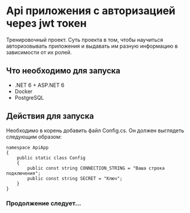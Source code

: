 # Api приложения с авторизацией через jwt токен
Тренировочный проект. Суть проекта в том, чтобы научиться авторизовывать приложения и выдавать им разную информацию в зависимости от их ролей.
## Что необходимо для запуска
- .NET 6 + ASP.NET 6 
- Docker
- PostgreSQL
## Действия для запуска
Необходимо в корень добавить файл Config.cs. Он должен выглядеть следующим образом:
````
namespace ApiApp
{
    public static class Config
    {
        public const string CONNECTION_STRING = "Ваша строка подключения";
        public const string SECRET = "Ключ";
    }
}

````
### Продолжение следует...
